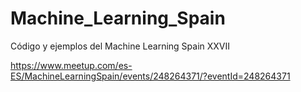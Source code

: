 # Machine_Learning_Spain

Código y ejemplos del Machine Learning Spain XXVII

https://www.meetup.com/es-ES/MachineLearningSpain/events/248264371/?eventId=248264371
